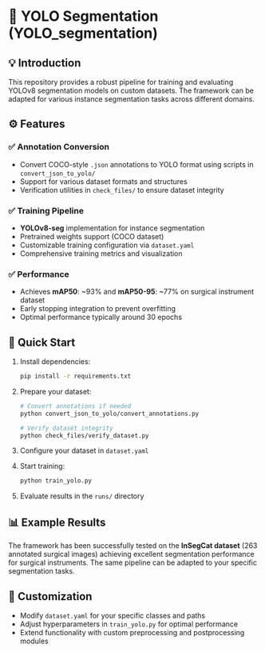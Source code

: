 # 🎯 YOLO Segmentation (YOLO_segmentation)

## 💡 Introduction
This repository provides a robust pipeline for training and evaluating YOLOv8 segmentation models on custom datasets. The framework can be adapted for various instance segmentation tasks across different domains.

## ⚙️ Features
### ✅ Annotation Conversion
- Convert COCO-style `.json` annotations to YOLO format using scripts in `convert_json_to_yolo/`
- Support for various dataset formats and structures
- Verification utilities in `check_files/` to ensure dataset integrity

### ✅ Training Pipeline
- **YOLOv8-seg** implementation for instance segmentation
- Pretrained weights support (COCO dataset)
- Customizable training configuration via `dataset.yaml`
- Comprehensive training metrics and visualization

### ✅ Performance
- Achieves **mAP50**: ~93% and **mAP50-95**: ~77% on surgical instrument dataset
- Early stopping integration to prevent overfitting
- Optimal performance typically around 30 epochs

## 🚀 Quick Start
1. Install dependencies:
   ```bash
   pip install -r requirements.txt
   ```

2. Prepare your dataset:
   ```bash
   # Convert annotations if needed
   python convert_json_to_yolo/convert_annotations.py
   
   # Verify dataset integrity
   python check_files/verify_dataset.py
   ```

3. Configure your dataset in `dataset.yaml`

4. Start training:
   ```bash
   python train_yolo.py
   ```

5. Evaluate results in the `runs/` directory

## 📊 Example Results
The framework has been successfully tested on the **InSegCat dataset** (263 annotated surgical images) achieving excellent segmentation performance for surgical instruments. The same pipeline can be adapted to your specific segmentation tasks.

## 🔧 Customization
- Modify `dataset.yaml` for your specific classes and paths
- Adjust hyperparameters in `train_yolo.py` for optimal performance
- Extend functionality with custom preprocessing and postprocessing modules

